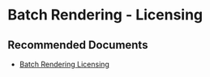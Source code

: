 <properties
    pageTitle="Batch Rendering / Licensing"
    description="User interfaces / Licensing"
    service="microsoft.batch"
    resource="batchaccounts"
    authors="matthchr"
    ms.author="matthchr"
    displayOrder=""
    articleId="batch-rendering-licensing"
    selfHelpType="generic"
    supportTopicIds="32635081"
    resourceTags=""
    productPesIds="15614"
    cloudEnvironments="public"
/>

# Batch Rendering - Licensing

## **Recommended Documents**
* [Batch Rendering Licensing](https://azure.microsoft.com/pricing/details/batch/#graphic-rendering)

